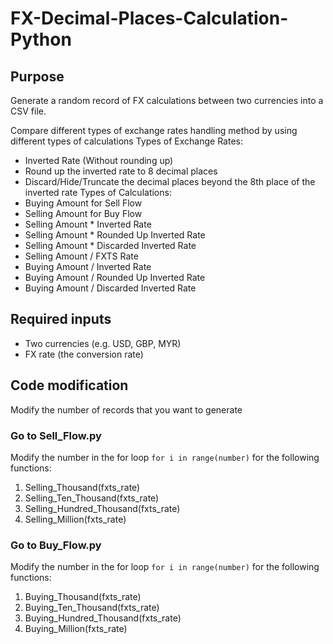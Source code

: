 # FX-Decimal-Places-Calculation-Python

## Purpose
 
Generate a random record of FX calculations between two currencies into a CSV file.

Compare different types of exchange rates handling method by using different types of calculations
Types of Exchange Rates: 
- Inverted Rate (Without rounding up)
- Round up the inverted rate to 8 decimal places
- Discard/Hide/Truncate the decimal places beyond the 8th place of the inverted rate
Types of Calculations:
- Buying Amount for Sell Flow
- Selling Amount for Buy Flow
- Selling Amount * Inverted Rate
- Selling Amount * Rounded Up Inverted Rate
- Selling Amount * Discarded Inverted Rate
- Selling Amount / FXTS Rate
- Buying Amount / Inverted Rate
- Buying Amount / Rounded Up Inverted Rate
- Buying Amount / Discarded Inverted Rate

## Required inputs

- Two currencies (e.g. USD, GBP, MYR)
- FX rate (the conversion rate)

## Code modification

Modify the number of records that you want to generate

### Go to Sell_Flow.py

Modify the number in the for loop ```for i in range(number)``` for the following functions: 
1. Selling_Thousand(fxts_rate)
2. Selling_Ten_Thousand(fxts_rate)
3. Selling_Hundred_Thousand(fxts_rate)
4. Selling_Million(fxts_rate)

### Go to Buy_Flow.py

Modify the number in the for loop ```for i in range(number)``` for the following functions: 
1. Buying_Thousand(fxts_rate)
2. Buying_Ten_Thousand(fxts_rate)
3. Buying_Hundred_Thousand(fxts_rate)
4. Buying_Million(fxts_rate)

